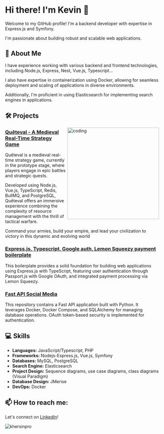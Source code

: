 # Hi there! I'm Kevin 👋 
 
Welcome to my GitHub profile! I'm a backend developer with expertise in Express.js and Symfony.  
 
I'm passionate about building robust and scalable web applications. 

## :book: About Me

I have experience working with various backend and frontend technologies, including Node.js, Express, Nest, Vue.js, Typescript... 

I also have expertise in containerization using Docker, allowing for seamless deployment and scaling of applications in diverse environments.

Additionally, I'm proficient in using Elasticsearch for implementing search engines in applications.

## 🛠️ Projects

<img align="right" alt="coding" width="300" src="https://media.licdn.com/dms/image/v2/D4E2DAQGyashlLxx8GQ/profile-treasury-image-shrink_800_800/profile-treasury-image-shrink_800_800/0/1725303870729?e=1725969600&v=beta&t=B9Gw0VVWMhbO3UXE4TTtwpIQ-7QbyRokq94zi1mhzw8">

### [Quêteval - A Medieval Real-Time Strategy Game](https://www.queteval.fr) 

Quêteval is a medieval real-time strategy game, currently in the prototype stage, where players engage in epic battles and strategic quests. 

Developed using Node.js, Vue.js, TypeScript, Redis, BullMQ, and PostgreSQL, Quêteval offers an immersive experience combining the complexity of resource management with the thrill of tactical warfare. 

Command your armies, build your empire, and lead your civilization to victory in this dynamic and evolving world

### [Express.js, Typescript, Google auth, Lemon Squeezy payment boilerplate](https://github.com/khersinpro/node-passport-lemon-squeezy)
This boilerplate provides a solid foundation for building web applications using Express.js with TypeScript, featuring user authentication through Passport.js with Google OAuth, and integrated payment processing via Lemon Squeezy. 

### [Fast API Social Media](https://github.com/khersinpro/fast-social-media)
This repository contains a Fast API application built with Python. It leverages Docker, Docker Compose, and SQLAlchemy for managing database operations. OAuth token-based security is implemented for authentication.

## 💻 Skills

- **Languages:** JavaScript/Typescript, PHP
- **Frameworks:** Nodejs-Express.js, Vue.js, Symfony
- **Databases:** MySQL, PostgreSQL
- **Search Engine:** Elasticsearch
- **Project Design:** Sequence diagrams, use case diagrams, class diagrams (Visual Paradigm)
- **Database Design:** JMerise
- **DevOps:** Docker

## 📫 How to reach me:

Let's connect on [LinkedIn](https://www.linkedin.com/in/kevin-hersin/)!

<p align="left"> <img src="https://komarev.com/ghpvc/?username=khersinpro&label=Profile%20views&color=0e75b6&style=flat" alt="khersinpro" /> </p>


<!--
**khersinpro/khersinpro** is a ✨ _special_ ✨ repository because its `README.md` (this file) appears on your GitHub profile.

Here are some ideas to get you started:

- 🔭 I’m currently working on ...
- 🌱 I’m currently learning ...
- 👯 I’m looking to collaborate on ...
- 🤔 I’m looking for help with ...
- 💬 Ask me about ...
- 📫 How to reach me: ...
- 😄 Pronouns: ...
- ⚡ Fun fact: ...
-->
